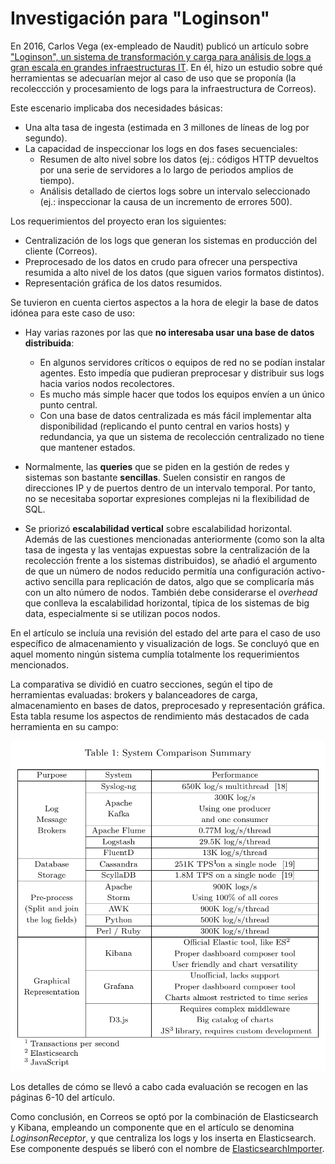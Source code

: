 # Investigación para "Loginson"

En 2016, Carlos Vega (ex-empleado de Naudit) publicó un artículo sobre ["Loginson", un sistema de transformación y carga para análisis de logs a gran escala en grandes infraestructuras IT](https://arxiv.org/abs/1703.02602). En él, hizo un estudio sobre qué herramientas se adecuarían mejor al caso de uso que se proponía (la recoleccción y procesamiento de logs para la infraestructura de Correos).

Este escenario implicaba dos necesidades básicas:
- Una alta tasa de ingesta (estimada en 3 millones de líneas de log por segundo).
- La capacidad de inspeccionar los logs en dos fases secuenciales:
    * Resumen de alto nivel sobre los datos (ej.: códigos HTTP devueltos por una serie de servidores a lo largo de periodos amplios de tiempo).
    * Análisis detallado de ciertos logs sobre un intervalo seleccionado (ej.: inspeccionar la causa de un incremento de errores 500).

Los requerimientos del proyecto eran los siguientes:
- Centralización de los logs que generan los sistemas en producción del cliente (Correos).
- Preprocesado de los datos en crudo para ofrecer una perspectiva resumida a alto nivel de los datos (que siguen varios formatos distintos).
- Representación gráfica de los datos resumidos.

Se tuvieron en cuenta ciertos aspectos a la hora de elegir la base de datos idónea para este caso de uso:

- Hay varias razones por las que **no interesaba usar una base de datos distribuida**:
    * En algunos servidores críticos o equipos de red no se podían instalar agentes. Esto impedía que pudieran preprocesar y distribuir sus logs hacia varios nodos recolectores.
    * Es mucho más simple hacer que todos los equipos envíen a un único punto central.
    * Con una base de datos centralizada es más fácil implementar alta disponibilidad (replicando el punto central en varios hosts) y redundancia, ya que un sistema de recolección centralizado no tiene que mantener estados.


- Normalmente, las **queries** que se piden en la gestión de redes y sistemas son bastante **sencillas**. Suelen consistir en rangos de direcciones IP y de puertos dentro de un intervalo temporal. Por tanto, no se necesitaba soportar expresiones complejas ni la flexibilidad de SQL.

- Se priorizó **escalabilidad vertical** sobre escalabilidad horizontal. Además de las cuestiones mencionadas anteriormente (como son la alta tasa de ingesta y las ventajas expuestas sobre la centralización de la recolección frente a los sistemas distribuidos), se añadió el argumento de que un número de nodos reducido permitía una configuración activo-activo sencilla para replicación de datos, algo que se complicaría más con un alto número de nodos. También debe considerarse el *overhead* que conlleva la escalabilidad horizontal, típica de los sistemas de big data, especialmente si se utilizan pocos nodos.

En el artículo se incluía una revisión del estado del arte para el caso de uso específico de almacenamiento y visualización de logs. Se concluyó que en aquel momento ningún sistema cumplía totalmente los requerimientos mencionados.

La comparativa se dividió en cuatro secciones, según el tipo de herramientas evaluadas: brokers y balanceadores de carga, almacenamiento en bases de datos, preprocesado y representación gráfica. Esta tabla resume los aspectos de rendimiento más destacados de cada herramienta en su campo:

![](loginson-table1_system_comparison_summary.png)

Los detalles de cómo se llevó a cabo cada evaluación se recogen en las páginas 6-10 del artículo.

Como conclusión, en Correos se optó por la combinación de Elasticsearch y Kibana, empleando un componente que en el artículo se denomina *LoginsonReceptor*, y que centraliza los logs y los inserta en Elasticsearch. Ese componente después se liberó con el nombre de [ElasticsearchImporter](https://github.com/carlosvega/ElasticsearchImporter).
